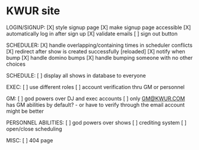 # KWUR site

LOGIN/SIGNUP:
[X] style signup page
[X] make signup page accessible
[X] automatically log in after sign up 
[X] validate emails
[ ] sign out button


SCHEDULER:
[X] handle overlapping/containing times in scheduler conflicts
[X] redirect after show is created successfully [reloaded]
[X] notify when bump
[X] handle domino bumps 
[X] handle bumping someone with no other choices

SCHEDULE: 
[ ] display all shows in database to everyone

EXEC: 
[ ] use different roles 
[ ] account verification thru GM or personnel


GM:
[ ] god powers over DJ and exec accounts
[ ] only GM@KWUR.COM has GM abilities by default?
    - or have to verify through the email account might be better


PERSONNEL ABILITIES:
[ ] god powers over shows
[ ] crediting system
[ ] open/close scheduling

MISC:
[ ] 404 page